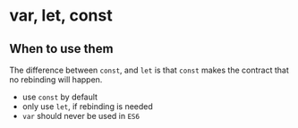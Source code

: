 # var, let, const

## When to use them

The difference between `const`, and `let` is that `const` makes the contract that no rebinding will happen.

* use `const` by default
* only use `let`, if rebinding is needed
* `var` should never be used in `ES6`
